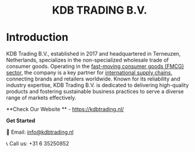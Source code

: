 <h1 align="center">KDB TRADING B.V.</h1>

# Introduction
KDB Trading B.V., established in 2017 and headquartered in Terneuzen, Netherlands, specializes in the non-specialized wholesale trade of consumer goods. Operating in the [fast-moving consumer goods (FMCG) sector,](https://kdbtrading.nl) the company is a key partner for [international supply chains,](https://kdbtrading.nl/en/) connecting brands and retailers worldwide. Known for its reliability and industry expertise, KDB Trading B.V. is dedicated to delivering high-quality products and fostering sustainable business practices to serve a diverse range of markets effectively.

**Check Our Website ** - https://kdbtrading.nl/ 


**Get Started**

📧 Email: [info@kdbtrading.nl](mailto:info@kdbtrading.nl)

📞 Call us: +31 6 35250852
